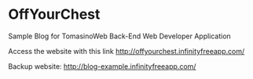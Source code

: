 # OffYourChest
Sample Blog for TomasinoWeb Back-End Web Developer Application

Access the website with this link
http://offyourchest.infinityfreeapp.com/

Backup website:
http://blog-example.infinityfreeapp.com/
